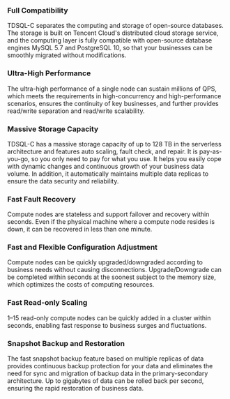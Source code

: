 
### Full Compatibility
TDSQL-C separates the computing and storage of open-source databases. The storage is built on Tencent Cloud's distributed cloud storage service, and the computing layer is fully compatible with open-source database engines MySQL 5.7 and PostgreSQL 10, so that your businesses can be smoothly migrated without modifications.

### Ultra-High Performance
The ultra-high performance of a single node can sustain millions of QPS, which meets the requirements in high-concurrency and high-performance scenarios, ensures the continuity of key businesses, and further provides read/write separation and read/write scalability.

### Massive Storage Capacity
TDSQL-C has a massive storage capacity of up to 128 TB in the serverless architecture and features auto scaling, fault check, and repair. It is pay-as-you-go, so you only need to pay for what you use. It helps you easily cope with dynamic changes and continuous growth of your business data volume. In addition, it automatically maintains multiple data replicas to ensure the data security and reliability.

### Fast Fault Recovery
Compute nodes are stateless and support failover and recovery within seconds. Even if the physical machine where a compute node resides is down, it can be recovered in less than one minute.

### Fast and Flexible Configuration Adjustment
Compute nodes can be quickly upgraded/downgraded according to business needs without causing disconnections. Upgrade/Downgrade can be completed within seconds at the soonest subject to the memory size, which optimizes the costs of computing resources.

### Fast Read-only Scaling
1–15 read-only compute nodes can be quickly added in a cluster within seconds, enabling fast response to business surges and fluctuations.

### Snapshot Backup and Restoration
The fast snapshot backup feature based on multiple replicas of data provides continuous backup protection for your data and eliminates the need for sync and migration of backup data in the primary-secondary architecture. Up to gigabytes of data can be rolled back per second, ensuring the rapid restoration of business data.

